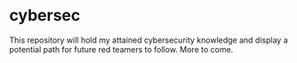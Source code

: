 # cybersec

This repository will hold my attained cybersecurity knowledge and display a potential path for future red teamers to follow. More to come.
